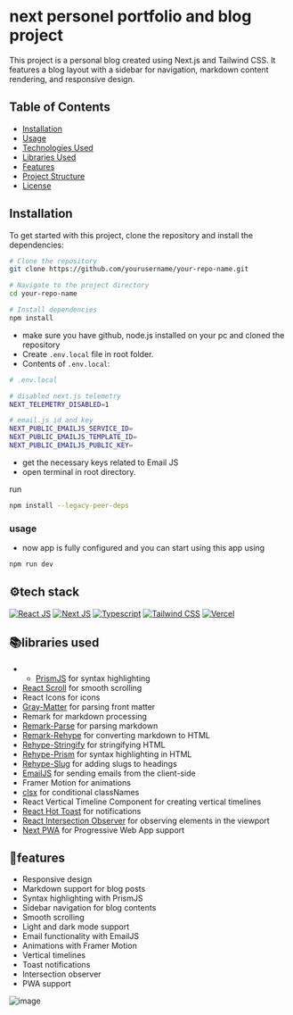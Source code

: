 
# next personel portfolio and blog project

This project is a personal blog created using Next.js and Tailwind CSS. It features a blog layout with a sidebar for navigation, markdown content rendering, and responsive design.

## Table of Contents

- [Installation](#installation)
- [Usage](#usage)
- [Technologies Used](#technologies-used)
- [Libraries Used](#libraries-used)
- [Features](#features)
- [Project Structure](#project-structure)
- [License](#license)

## Installation

To get started with this project, clone the repository and install the dependencies:

```bash
# Clone the repository
git clone https://github.com/yourusername/your-repo-name.git

# Navigate to the project directory
cd your-repo-name

# Install dependencies
npm install
```


* make sure you have github, node.js installed on your pc and cloned the repository
* Create `.env.local` file in root folder.
* Contents of `.env.local`:

```bash
# .env.local

# disabled next.js telemetry
NEXT_TELEMETRY_DISABLED=1

# email.js id and key
NEXT_PUBLIC_EMAILJS_SERVICE_ID=
NEXT_PUBLIC_EMAILJS_TEMPLATE_ID=
NEXT_PUBLIC_EMAILJS_PUBLIC_KEY=
```


* get the necessary keys related to Email JS
* open terminal in root directory.


run
```bash
npm install --legacy-peer-deps
```



### usage

* now app is fully configured and you can start using this app using 

```bash
npm run dev
```


## ⚙️tech stack 

[![React JS](https://camo.githubusercontent.com/ff077b866cdc3fc2b0fa50ca6f8fa395451ffa625bc9c1133643b40e8afa2e2c/68747470733a2f2f736b696c6c69636f6e732e6465762f69636f6e733f693d7265616374 "React JS")](https://react.dev/ "React JS") [![Next JS](https://camo.githubusercontent.com/d497939090636f804984724017254c02d72c3b4c9d69976cfa4ad3159eae8ff4/68747470733a2f2f736b696c6c69636f6e732e6465762f69636f6e733f693d6e657874 "Next JS")](https://nextjs.org/ "Next JS") [![Typescript](https://camo.githubusercontent.com/34597c8135ed2d68f6dead5b7565c74d77946f6b199f7472661d54677c58a24a/68747470733a2f2f736b696c6c69636f6e732e6465762f69636f6e733f693d7473 "Typescript")](https://www.typescriptlang.org/ "Typescript") [![Tailwind CSS](https://camo.githubusercontent.com/90821127892b2ab8fed54a30b62e3875250c25b0ff2b0466eade956773d27126/68747470733a2f2f736b696c6c69636f6e732e6465762f69636f6e733f693d7461696c77696e64 "Tailwind CSS")](https://tailwindcss.com/ "Tailwind CSS") [![Vercel](https://camo.githubusercontent.com/9f11387f8a858c2bcd589f86a40979d2256eaa312a95f364d623ff61aec72670/68747470733a2f2f736b696c6c69636f6e732e6465762f69636f6e733f693d76657263656c "Vercel")](https://vercel.app/ "Vercel")


## 📚libraries used
- - [PrismJS](https://prismjs.com/) for syntax highlighting
- [React Scroll](https://www.npmjs.com/package/react-scroll) for smooth scrolling
- React Icons for icons
- [Gray-Matter](https://github.com/jonschlinkert/gray-matter) for parsing front matter
- Remark for markdown processing
- [Remark-Parse](https://www.npmjs.com/package/remark-parse) for parsing markdown
- [Remark-Rehype](https://www.npmjs.com/package/remark-rehype) for converting markdown to HTML
- [Rehype-Stringify](https://www.npmjs.com/package/rehype-stringify) for stringifying HTML
- [Rehype-Prism](https://www.npmjs.com/package/rehype-prism) for syntax highlighting in HTML
- [Rehype-Slug](https://www.npmjs.com/package/rehype-slug) for adding slugs to headings
- [EmailJS](https://www.emailjs.com/) for sending emails from the client-side
- Framer Motion for animations
- [clsx](https://www.npmjs.com/package/clsx) for conditional classNames
- React Vertical Timeline Component for creating vertical timelines
- [React Hot Toast](https://react-hot-toast.com/) for notifications
- [React Intersection Observer](https://www.npmjs.com/package/react-intersection-observer) for observing elements in the viewport
- [Next PWA](https://github.com/shadowwalker/next-pwa) for Progressive Web App support



## 💎features
- Responsive design
- Markdown support for blog posts
- Syntax highlighting with PrismJS
- Sidebar navigation for blog contents
- Smooth scrolling
- Light and dark mode support
- Email functionality with EmailJS
- Animations with Framer Motion
- Vertical timelines
- Toast notifications
- Intersection observer
- PWA support

![image](https://github.com/ek-uint61/personal_portfolio_blog/assets/61233795/4567d89c-4619-402c-9dd1-50790b4817aa)

